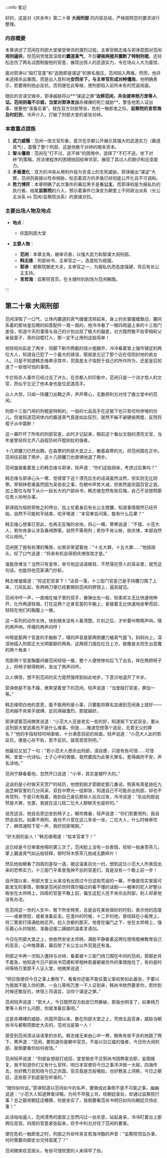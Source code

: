 :::info 笔记

好的，这是对《庆余年》第二十章 **大闹刑部** 的内容总结，严格按照您的要求进行整理。

### 内容概要

本章讲述了范闲在刑部大堂接受审讯的激烈过程。主审官韩志维与郭诤意图对范闲**用刑逼供**，但范闲凭借其深厚的**霸道真气**，不仅**硬挨两棍并震断了特制刑棍**，还轻松击伤了两名试图制服他的官差，展现出惊人的武道实力，令在场众人大为震惊。

面对郭诤以“殴打官差”和“逃跑即是谋逆”的罪名施压，范闲陷入两难。然而，他并未选择杀出重围，而是出人意料地**安然坐下，与主审官形成对峙僵局**。他明确表示，若要用刑他必反抗，否则便在此等候，使刑部陷入前所未有的荒诞局面。

随后的言语交锋中，郭诤威胁将以**“谋逆之罪”**治罪范闲，并会提审杨万里等人证。范闲则毫不示弱，当堂对郭诤发出**赤裸裸的死亡威胁**，警告他若人证出事，便要他“准备后事”。就在双方剑拔弩张，危机一触即发之际，**监察院的言若海及时赶到**，冷声介入，打破了刑部大堂的紧张对峙。

### 本章重点提炼

1.  **武力威慑**：范闲一改文官形象，首次在京都公开展示其强大的武道实力（霸道真气），震慑了整个刑部，这是他敢于对峙的根本资本。
2.  **智斗僵局**：范闲在“打不过、逃不掉”的困境中，选择了“不打不逃，坐下对峙”的策略，将法律程序的困境抛回给审讯官，展现了其过人的胆识和应变能力。
3.  **矛盾激化**：双方的冲突从用刑升级为言语上的生死威胁。郭诤搬出“谋逆”大罪，范闲则直接以性命相胁，标志着双方的矛盾已经彻底公开化且不可调和。
4.  **势力博弈**：本章明确了此次事件的幕后黑手是**长公主**，而郭诤则是为报私仇的执行者。结尾**监察院**的介入，预示着事件已演变为朝堂上不同政治派系（长公主派系 vs 范闲/监察院派系）的直接对抗。

### 主要出场人物及地点

*   **地点**：
    *   庆国刑部大堂

*   **主要人物**：
    *   **范闲**：本章主角，被审讯者，以强大武力和智谋大闹刑部。
    *   **韩志维**：刑部尚书，主审官之一，态度较为摇摆。
    *   **郭诤**：都察院御史大夫，主审官之一，为报私仇而态度强硬，背后有长公主支持。
    *   **言若海**：监察院官员，在关键时刻到场为范闲解围。

:::

## 第二十章 **大闹刑部**

范闲深吸了一口气，让体内霸道的真气缓缓流转起来，身上的衣裳缓缓飘动，腰间系着的那块皇后赐的如意配件一晃一晃的。他冷冷看了一眼四周逼上来的十三衙门差役，知道今天的事情与自己的计划出现了极大的偏差，对方既然敢不给宰相和父亲留面子，真的动棍打人，那一定不止用刑这般简单！

他轻轻向前走了两步，将脚下断作两截的烧火棍踢开，冷冷看着堂上强作镇定的两位大人，知道自己犯了一个最大的错误，那就是忘记了那个远在信阳封地的疯女人。只是不知道韩志维牵涉其中，究竟是太子恼怒于自己的所作所为，还是皇后知道了一些很可怕的事情。

牛拦街杀人事件已经过去了许久，在京都人的印象中，范闲只是一个诗才惊人的文官，而似乎忘记了他本身也是位武道高手。

众人大惊，只闻一阵腰刀出鞘之声，声声寒心，无数把利刃对住了傲立堂中的范闲。

刑部十三衙门用的刑棍是特制的，一般的七品高手在这棍下也只有哎哟惨嚎的份儿。但谁知道范闲体内的霸道真气竟是如此狂烈，居然不躲不避硬挨两棍，反而将棍子从中震断！

这一幕吓坏了所有的刑部官差，此时才记起来，眼前这个看似文弱的漂亮文官，当年是曾经将北齐八品程巨树开膛剖肚的强者。

十几把腰刀已然出鞘，在森寒的刑部大堂之上，散着森寒的光，将范闲围在正中。范闲往前踏了两步，这十几把腰刀也畏惧地退了两步。

范闲皱眉看着堂上的韩志维与郭诤，轻声道：“你们这般胡来，考虑过后果吗？”

韩志维与郭诤心头一寒，觉得堂下这个漂亮后生的话语虽然淡然，但实则无比阴寒。宰相林若甫虽然因为吴伯安之事，在朝中声势大减，但依然是庆国百官之首。加上那位与陛下从小一起长大的户部尚书，韩志维忽然有些后悔，自己不该按照那位贵人吩咐办事。

郭诤因为恼怒郭攸之的垮台，加上仗着身后有长公主撑腰，知道事情既然已经开始，自然不可能和平结束，咬牙喝道：“本官奉旨问案，能有什么后果？”

韩志维心想事已至此，也再无反悔的余地，将心一横，寒寒说道：“不错，小范大人，若你肯承认涉及春闱弊案，自然不需用刑；若你不肯认帐，依庆律，本部自然可以用刑。”

范闲抿了抿有些薄的嘴唇，似笑非笑望着他：“十五大罪，十五大罪……”他摇摇头，叹了口气说道：“将来有机会得把庆律改改才是。”

谁能改律法？当然只有皇帝，幸亏他这话语极轻，不然落在旁人的耳朵里，就凭这句话，也能将他范家满门抄斩。

韩志维皱眉道：“将这犯官拿下！”话音一落，十三衙门官差己是手持腰刀围了上来，刀风乱起，有两柄刀便已经要搁到范闲的脖颈上，逼其就范。

范闲冷哼一声，一直缩在袖子里的双手，像弹出去一般，轻柔却又无比快速地伸开，化作两道轻烟，打在这两个近身官差的手腕上，紧接着无比快速地收拳而回，轻轻在他们的胸腹上一推。

这一系列的动作太快，快到根本没有人看清楚。片刻之后，才听着咔嚓两声响，噗的两声响，呼痛的两声闷哼！

咔嚓是那两个官差的手腕断了，噗的声音是那两把腰刀被真气震飞，斜斜向上，深深地插入刑部正大光明匾额的两角，这两把刀插在红日上方，就像是太阳生出恶魔的两个角来！

而那两个官差胸腹间被范闲轻轻一推，整个人便惨惨向后飞了出去，摔在两把椅子上，将椅子砸得粉碎，发出了两声闷哼。

众人惧惊，想不到范闲的实力竟然强悍到如此地步，下意识地退开了半步。

郭诤倒是不急不躁，微笑望着堂下的范闲，轻声说道：“当堂殴打官差，罪加一等。”

韩志维明白他的意思，能不能用刑是小事，只要能将罪名加诸到范闲身上就好——范闲越不肯束手就缚，反抗得越激烈，那就越好。

郭诤望着范闲微笑说道：“小范大人还是老实一些的好，知道阁下文武双全，要从这刑部大堂逃离也不是什么难事。但是……难道您想落个造反，无君无父的罪名？”他的手指轻轻叩响案板，十分满意目前的局面，轻声说道：“小范大人此时若反抗，便是心存不轨，若不反抗，就乖乖受刑吧。”

他最后又加了一句：“若小范大人想杀出刑部，请自便，只是有些可惜……可惜啊，堂堂一代诗仙，士子心中的偶像，竟然要因为此等大罪名，惹得阖府不安，声名涂地。”

范闲宁静看着他，忽然开口说道：“小爷，其实是被吓大的。”

这说的是小时候天天赏尸的经历，他想到刚才郭御史那几番话，倒真有周星驰在九品芝麻官里的几分风采，双目中寒光一绽即敛，知道自己不可能杀出刑部，却也不肯受刑，于是只有拖着，拖到自己身后那些人反应过来，冷冷说道：“杀出刑部自然是大罪，也罢，我就在这儿陪二位大人聊聊天也是好的。”

说完这话，他自去旁边坐到椅子上，眼帘微垂，轻声说道：“你们若要用刑，我自然会反抗。如果不用刑，我也不介意在这儿多坐一坐，二位大人，什么时候审完了，麻烦通知下官一声，我好回家喝粥。”

“好大胆的妄人！”韩志维喝道：“给本官拿下！”

这已经是今日审案他喝的第三次了。范闲脸上没有一丝表情，轻轻一拍身旁茶几，掌上霸道真气如云般轻释，顿时将木质茶几拍成无数碎片！

然后他抬眼看了四周的差役一道，被这温柔目光一扫，想到这位小范大人所表现出来的恐怖实力，十三衙门平素里鬼神不忌的官差们，竟是没有一个敢上前一步！

自开国以来，刑部大堂上从来没有出现过今日这般荒诞的一幕，不像是现实里面可能发生的事情，倒像是范闲前世时偶尔瞄过的看不懂的话剧——被审的犯人好整以暇坐在太师椅上，四周的官差不敢上前，偏生这犯人还不肯杀出刑部，别人却拿他没有办法。

在范闲这一世的人生中，臀下所坐椅凳，总是会在某些很妙的时刻，表示他的态度——或者愤怒，或者准备反击。在澹州的时候，十二岁的他，曾经踩在小板凳上，将二管家打得满脸桃花开。初入京都的那天，他曾在偏门之下，坐在太师椅上，强压着心头的恼怒，准备迎接二姨娘的温柔言语剑。

今日在刑部大堂之上，他依然安坐太师椅，满脸平静看着这两位想用棍棒教育自己的高官，心中推算着，幕后除了长公主以外究竟还有谁。

刑部之中再一次陷入僵持与对峙，看着被十三衙门持刀围在中间的范闲，郭御史并不着急，他知道今日户部尚书范建和宰相林若甫都被另外的事情拖住了，有的是时间等杨万里那干人证入堂，他微笑说道：

“明日我便将今日之事上奏陛下，看看你还能不能仗着父辈权势如此嚣张，不要以为我就不能入你的罪，一会儿等杨万里一干人证到来，韩尚书依然要拿你，若你到时候还敢反抗，休怪三司请旨，治你个谋逆之罪。”

范闲轻声说道：“郭大人，今日既然双方脸皮已然撕破，那我也明言了，如果杨万里等人有什么问题，你就准备后事吧。”

这是赤裸裸的威胁，庆国开国以来，敢在刑部大堂之上，凭倚五品官身，威胁当朝尚书与都察院御史大夫的，范闲当是第一人！

感受到范闲清淡话语里的杀机，韩志维无来由心中一寒，眼角有些不吉利地跳了两下，寒声道：“范闲，要知道你是朝中官员，不是以剑立威的强者，今日你大闹刑部，我倒要看你如何收场。”

范闲轻声说道：“刑部妄想屈打成招，堂堂御史不忿郭尚书因弊案去职，妄图报复，我不知道你们又有什么官样。明日本官便将今日之事洋洋做一大赋，四海传去，也好教万民知晓今日之庆国，官员竟是怎般嘴脸，也好教圣上洞察，今日之朝廷，这些臣子到底是在听谁的。”

“随你如何说。”郭诤知道以范闲如今的名声，要做成此事倒不是不可能之事，幽幽说道：“小范大人知道弊案详略，为何不早报上司，经朝廷查处，却通过监察院行事？总之藐视朝廷这樁罪，你是坐实了，我倒要看范尚书明日如何向朝廷交待此事！”

此话咄咄逼人，范闲清秀的面容上忽然闪过一丝杀意，站起身来，冷冷盯着台上那两位高官。四周的官差紧张起来，将手中利刃对住了范闲的要害。

便在危机一触即发之时，刑部之外却传来言若海冷酷的声音：“监察院领旨办事，何时需要向御史台交待首尾了？”

范闲微笑叹息摇头，有些可惜院里的人来得早了些。

